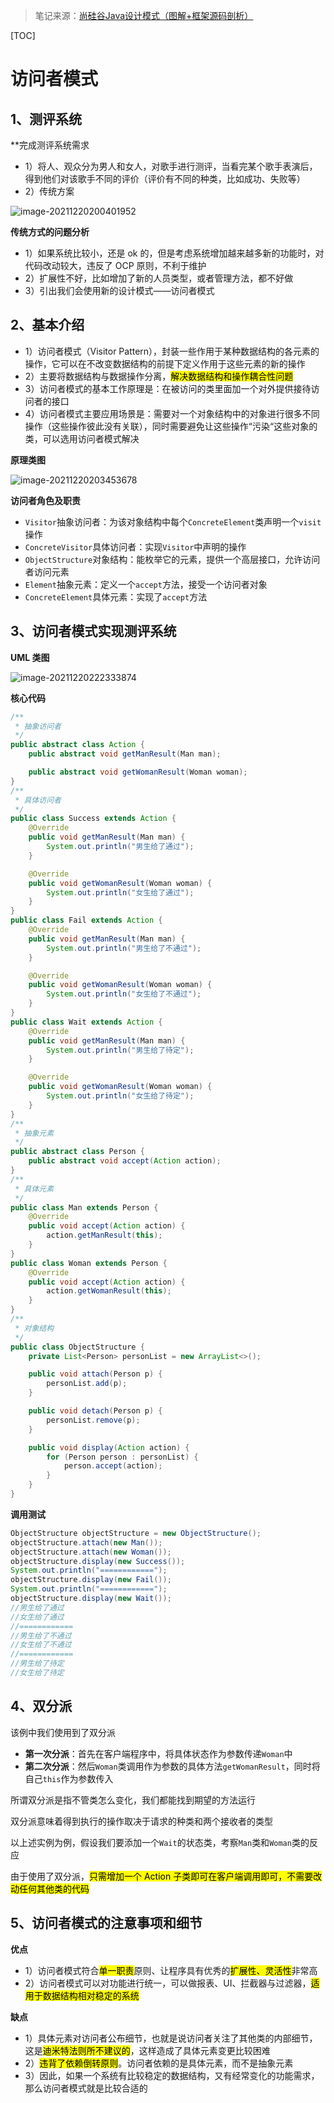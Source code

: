> 笔记来源：[尚硅谷Java设计模式（图解+框架源码剖析）](https://www.bilibili.com/video/BV1G4411c7N4)

[TOC]

# 访问者模式

## 1、测评系统

**完成测评系统需求
- 1）将人、观众分为男人和女人，对歌手进行测评，当看完某个歌手表演后，得到他们对该歌手不同的评价（评价有不同的种类，比如成功、失败等）
- 2）传统方案

![image-20211220200401952](https://s2.loli.net/2021/12/20/waOumTKJMUqhnl4.png)

**传统方式的问题分析**

- 1）如果系统比较小，还是 ok 的，但是考虑系统增加越来越多新的功能时，对代码改动较大，违反了 OCP 原则，不利于维护 
- 2）扩展性不好，比如增加了新的人员类型，或者管理方法，都不好做
- 3）引出我们会使用新的设计模式——访问者模式



## 2、基本介绍

- 1）访问者模式（Visitor Pattern），封装一些作用于某种数据结构的各元素的操作，它可以在不改变数据结构的前提下定义作用于这些元素的新的操作
- 2）主要将数据结构与数据操作分离，<mark>解决数据结构和操作耦合性问题</mark>
- 3）访问者模式的基本工作原理是：在被访问的类里面加一个对外提供接待访问者的接口
- 4）访问者模式主要应用场景是：需要对一个对象结构中的对象进行很多不同操作（这些操作彼此没有关联），同时需要避免让这些操作“污染“这些对象的类，可以选用访问者模式解决

**原理类图**

![image-20211220203453678](https://s2.loli.net/2021/12/20/nfv3IxPO9et7wAB.png)

**访问者角色及职责**

- `Visitor`抽象访问者：为该对象结构中每个`ConcreteElement`类声明一个`visit`操作
- `ConcreteVisitor`具体访问者：实现`Visitor`中声明的操作
- `ObjectStructure`对象结构：能枚举它的元素，提供一个高层接口，允许访问者访问元素
- `Element`抽象元素：定义一个`accept`方法，接受一个访问者对象
- `ConcreteElement`具体元素：实现了`accept`方法



## 3、访问者模式实现测评系统

**UML 类图**

![image-20211220222333874](https://s2.loli.net/2021/12/20/85XEZFvfdqOSGsn.png)

**核心代码**

```java
/**
 * 抽象访问者
 */
public abstract class Action {
    public abstract void getManResult(Man man);

    public abstract void getWomanResult(Woman woman);
}
/**
 * 具体访问者
 */
public class Success extends Action {
    @Override
    public void getManResult(Man man) {
        System.out.println("男生给了通过");
    }

    @Override
    public void getWomanResult(Woman woman) {
        System.out.println("女生给了通过");
    }
}
public class Fail extends Action {
    @Override
    public void getManResult(Man man) {
        System.out.println("男生给了不通过");
    }

    @Override
    public void getWomanResult(Woman woman) {
        System.out.println("女生给了不通过");
    }
}
public class Wait extends Action {
    @Override
    public void getManResult(Man man) {
        System.out.println("男生给了待定");
    }

    @Override
    public void getWomanResult(Woman woman) {
        System.out.println("女生给了待定");
    }
}
/**
 * 抽象元素
 */
public abstract class Person {
    public abstract void accept(Action action);
}
/**
 * 具体元素
 */
public class Man extends Person {
    @Override
    public void accept(Action action) {
        action.getManResult(this);
    }
}
public class Woman extends Person {
    @Override
    public void accept(Action action) {
        action.getWomanResult(this);
    }
}
/**
 * 对象结构
 */
public class ObjectStructure {
    private List<Person> personList = new ArrayList<>();

    public void attach(Person p) {
        personList.add(p);
    }

    public void detach(Person p) {
        personList.remove(p);
    }

    public void display(Action action) {
        for (Person person : personList) {
            person.accept(action);
        }
    }
}
```

**调用测试**

```java
ObjectStructure objectStructure = new ObjectStructure();
objectStructure.attach(new Man());
objectStructure.attach(new Woman());
objectStructure.display(new Success());
System.out.println("============");
objectStructure.display(new Fail());
System.out.println("============");
objectStructure.display(new Wait());
//男生给了通过
//女生给了通过
//============
//男生给了不通过
//女生给了不通过
//============
//男生给了待定
//女生给了待定
```



## 4、双分派

该例中我们使用到了双分派

- **第一次分派**：首先在客户端程序中，将具体状态作为参数传递`Woman`中
- **第二次分派**：然后`Woman`类调用作为参数的具体方法`getWomanResult`，同时将自己`this`作为参数传入

所谓双分派是指不管类怎么变化，我们都能找到期望的方法运行

双分派意味着得到执行的操作取决于请求的种类和两个接收者的类型

以上述实例为例，假设我们要添加一个`Wait`的状态类，考察`Man`类和`Woman`类的反应

由于使用了双分派，<mark>只需增加一个 Action 子类即可在客户端调用即可，不需要改动任何其他类的代码</mark>



## 5、访问者模式的注意事项和细节

**优点**

- 1）访问者模式符合<mark>单一职责</mark>原则、让程序具有优秀的<mark>扩展性、灵活性</mark>非常高
- 2）访问者模式可以对功能进行统一，可以做报表、UI、拦截器与过滤器，<mark>适用于数据结构相对稳定的系统</mark>

**缺点**

- 1）具体元素对访问者公布细节，也就是说访问者关注了其他类的内部细节，这是<mark>迪米特法则所不建议的</mark>，这样造成了具体元素变更比较困难
- 2）<mark>违背了依赖倒转原则</mark>。访问者依赖的是具体元素，而不是抽象元素
- 3）因此，如果一个系统有比较稳定的数据结构，又有经常变化的功能需求，那么访问者模式就是比较合适的